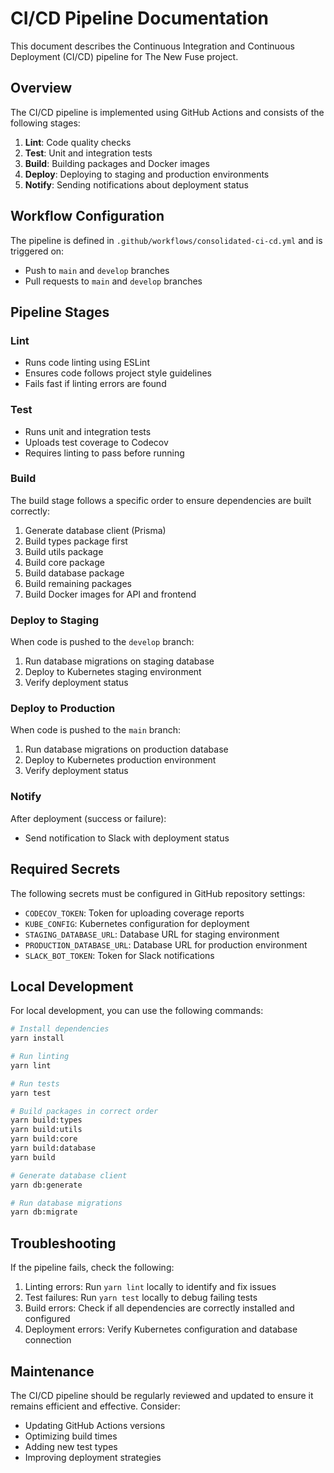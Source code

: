 # CI/CD Pipeline Documentation

This document describes the Continuous Integration and Continuous Deployment (CI/CD) pipeline for The New Fuse project.

## Overview

The CI/CD pipeline is implemented using GitHub Actions and consists of the following stages:

1. **Lint**: Code quality checks
2. **Test**: Unit and integration tests
3. **Build**: Building packages and Docker images
4. **Deploy**: Deploying to staging and production environments
5. **Notify**: Sending notifications about deployment status

## Workflow Configuration

The pipeline is defined in `.github/workflows/consolidated-ci-cd.yml` and is triggered on:
- Push to `main` and `develop` branches
- Pull requests to `main` and `develop` branches

## Pipeline Stages

### Lint

- Runs code linting using ESLint
- Ensures code follows project style guidelines
- Fails fast if linting errors are found

### Test

- Runs unit and integration tests
- Uploads test coverage to Codecov
- Requires linting to pass before running

### Build

The build stage follows a specific order to ensure dependencies are built correctly:

1. Generate database client (Prisma)
2. Build types package first
3. Build utils package
4. Build core package
5. Build database package
6. Build remaining packages
7. Build Docker images for API and frontend

### Deploy to Staging

When code is pushed to the `develop` branch:

1. Run database migrations on staging database
2. Deploy to Kubernetes staging environment
3. Verify deployment status

### Deploy to Production

When code is pushed to the `main` branch:

1. Run database migrations on production database
2. Deploy to Kubernetes production environment
3. Verify deployment status

### Notify

After deployment (success or failure):
- Send notification to Slack with deployment status

## Required Secrets

The following secrets must be configured in GitHub repository settings:

- `CODECOV_TOKEN`: Token for uploading coverage reports
- `KUBE_CONFIG`: Kubernetes configuration for deployment
- `STAGING_DATABASE_URL`: Database URL for staging environment
- `PRODUCTION_DATABASE_URL`: Database URL for production environment
- `SLACK_BOT_TOKEN`: Token for Slack notifications

## Local Development

For local development, you can use the following commands:

```bash
# Install dependencies
yarn install

# Run linting
yarn lint

# Run tests
yarn test

# Build packages in correct order
yarn build:types
yarn build:utils
yarn build:core
yarn build:database
yarn build

# Generate database client
yarn db:generate

# Run database migrations
yarn db:migrate
```

## Troubleshooting

If the pipeline fails, check the following:

1. Linting errors: Run `yarn lint` locally to identify and fix issues
2. Test failures: Run `yarn test` locally to debug failing tests
3. Build errors: Check if all dependencies are correctly installed and configured
4. Deployment errors: Verify Kubernetes configuration and database connection

## Maintenance

The CI/CD pipeline should be regularly reviewed and updated to ensure it remains efficient and effective. Consider:

- Updating GitHub Actions versions
- Optimizing build times
- Adding new test types
- Improving deployment strategies
